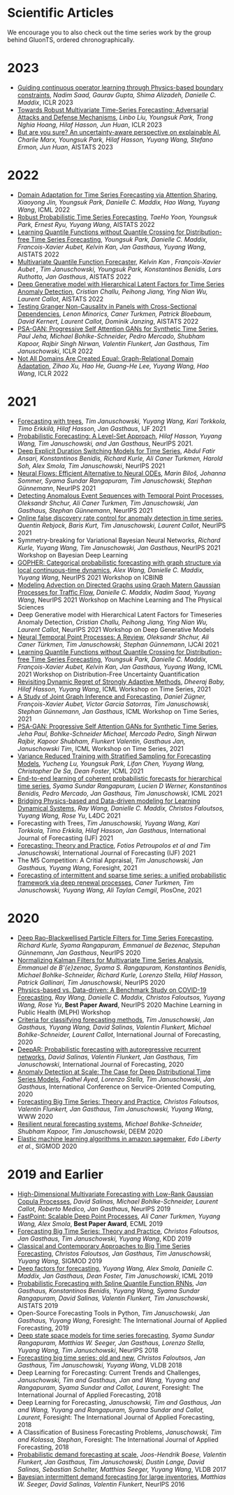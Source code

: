 # Scientific Articles
We encourage you to also check out the time series work by the group behind GluonTS, ordered chronographically.

# 2023
* [Guiding continuous operator learning through Physics-based boundary constraints](https://arxiv.org/pdf/2212.07477.pdf), *Nadim Saad, Gaurav Gupta, Shima Alizadeh, Danielle C. Maddix*, ICLR 2023
* [Towards Robust Multivariate Time-Series Forecasting: Adversarial Attacks and Defense Mechanisms](https://arxiv.org/abs/2207.09572), *Linbo Liu, Youngsuk Park, Trong Nghia Hoang, Hilaf Hasson, Jun Huan*, ICLR 2023
* [But are you sure? An uncertainty-aware perspective on explainable AI](https://www.amazon.science/publications/but-are-you-sure-an-uncertainty-aware-perspective-on-explainable-ai), *Charlie Marx, Youngsuk Park, Hilaf Hasson, Yuyang Wang, Stefano Ermon, Jun Huan*, AISTATS 2023
# 2022
* [Domain Adaptation for Time Series Forecasting via Attention Sharing](https://arxiv.org/pdf/2102.06828.pdf), *Xiaoyong Jin, Youngsuk Park, Danielle C. Maddix, Hao Wang, Yuyang Wang*, ICML 2022
* [Robust Probabilistic Time Series Forecasting](https://proceedings.mlr.press/v151/yoon22a/yoon22a.pdf), *TaeHo Yoon, Youngsuk Park, Ernest Ryu, Yuyang Wang*, AISTATS 2022
* [Learning Quantile Functions without Quantile Crossing for Distribution-free Time Series Forecasting](https://proceedings.mlr.press/v151/park22a/park22a.pdf), *Youngsuk Park, Danielle C. Maddix, Francois-Xavier Aubet, Kelvin Kan, Jan Gasthaus, Yuyang Wang*, AISTATS 2022
* [Multivariate Quantile Function Forecaster](https://proceedings.mlr.press/v151/kan22a/kan22a.pdf), *Kelvin Kan , François-Xavier Aubet , Tim Januschowski, Youngsuk Park, Konstantinos Benidis, Lars Ruthotto, Jan Gasthaus*, AISTATS 2022
* [Deep Generative model with Hierarchical Latent Factors for Time Series Anomaly Detection](https://proceedings.mlr.press/v151/challu22a/challu22a.pdf), *Cristian Challu, Peihong Jiang, Ying Nian Wu, Laurent Callot*, AISTATS 2022
* [Testing Granger Non-Causality in Panels with Cross-Sectional Dependencies](https://proceedings.mlr.press/v151/minorics22a/minorics22a.pdf), *Lenon Minorics, Caner Turkmen, Patrick Bloebaum, David Kernert, Laurent Callot, Dominik Janzing*, AISTATS 2022
* [PSA-GAN: Progressive Self Attention GANs for Synthetic Time Series](https://arxiv.org/abs/2108.00981), *Paul Jeha, Michael Bohlke-Schneider, Pedro Mercado, Shubham Kapoor, Rajbir Singh Nirwan, Valentin Flunkert, Jan Gasthaus, Tim Januschowski*, ICLR 2022
* [Not All Domains Are Created Equal: Graph-Relational Domain Adaptation](https://arxiv.org/abs/2202.03628), *Zihao Xu, Hao He, Guang-He Lee, Yuyang Wang, Hao Wang*, ICLR 2022

# 2021

* [Forecasting with trees](https://www.sciencedirect.com/science/article/pii/S0169207021001679), *Tim Januschowski, Yuyang Wang, Kari Torkkola, Timo Erkkilä, Hilaf Hasson, Jan Gasthaus*, IJF 2021
* [Probabilistic Forecasting: A Level-Set Approach](https://proceedings.neurips.cc/paper/2021/file/32b127307a606effdcc8e51f60a45922-Paper.pdf), *Hilaf Hasson, Yuyang Wang, Tim Januschowski, and Jan Gasthaus*, NeurIPS 2021.
* [Deep Explicit Duration Switching Models for Time Series](https://papers.nips.cc/paper/2021/file/fb4c835feb0a65cc39739320d7a51c02-Paper.pdf), *Abdul Fatir Ansari, Konstantinos Benidis, Richard Kurle, Ali Caner Turkmen, Harold Soh, Alex Smola, Tim Januschowski*, NeurIPS 2021
* [Neural Flows: Efficient Alternative to Neural ODEs](https://papers.nips.cc/paper/2021/file/b21f9f98829dea9a48fd8aaddc1f159d-Paper.pdf), *Marin Biloš, Johanna Sommer, Syama Sundar Rangapuram, Tim Januschowski, Stephan Günnemann*, NeurIPS 2021
* [Detecting Anomalous Event Sequences with Temporal Point Processes](https://proceedings.neurips.cc/paper/2021/file/6faa8040da20ef399b63a72d0e4ab575-Paper.pdf), *Oleksandr Shchur, Ali Caner Turkmen, Tim Januschowski, Jan Gasthaus, Stephan Günnemann*, NeurIPS 2021
* [Online false discovery rate control for anomaly detection in time series](https://proceedings.neurips.cc/paper/2021/file/def130d0b67eb38b7a8f4e7121ed432c-Paper.pdf), *Quentin Rebjock, Baris Kurt, Tim Januschowski, Laurent Callot*, NeurIPS 2021
* Symmetry-breaking for Variational Bayesian Neural Networks, *Richard Kurle, Yuyang Wang, Tim Januschowski, Jan Gasthaus*, NeurIPS 2021 Workshop on Bayesian Deep Learning
* [GOPHER: Categorical probabilistic forecasting with graph structure via local continuous-time dynamics](https://proceedings.mlr.press/v163/wang22a/wang22a.pdf), *Alex Wang, Danielle C. Maddix, Yuyang Wang*, NeurIPS 2021 Workshop on ICBINB
* [Modeling Advection on Directed Graphs using Graph Matern Gaussian Processes for Traffic Flow](https://ml4physicalsciences.github.io/2021/files/NeurIPS_ML4PS_2021_13.pdf), *Danielle C. Maddix, Nadim Saad, Yuyang Wang*, NeurIPS 2021 Workshop on Machine Learning and The Physical Sciences
* Deep Generative model with Hierarchical Latent Factors for Timeseries Anomaly Detection, *Cristian Challu, Peihong Jiang, Ying Nian Wu, Laurent Callot*, NeurIPS 2021 Workshop on Deep Generative Models
* [Neural Temporal Point Processes: A Review](https://arxiv.org/abs/2104.03528), *Oleksandr Shchur, Ali Caner Türkmen, Tim Januschowski, Stephan Günnemann*, IJCAI 2021
* [Learning Quantile Functions without Quantile Crossing for Distribution-free Time Series Forecasting](https://arxiv.org/pdf/2111.06581), *Youngsuk Park, Danielle C. Maddix, François-Xavier Aubet, Kelvin Kan, Jan Gasthaus, Yuyang Wang*, ICML 2021 Workshop on Distribution-Free Uncertainty Quantification
* [Revisiting Dynamic Regret of Strongly Adaptive Methods](http://roseyu.com/time-series-workshop/submissions/2021/TSW-ICML2021_paper_41.pdf), *Dheeraj Baby, Hilaf Hasson, Yuyang Wang*, ICML Workshop on Time Series, 2021
* [A Study of Joint Graph Inference and Forecasting](https://arxiv.org/pdf/2109.04979), *Daniel Zügner, François-Xavier Aubet, Victor Garcia Satorras, Tim Januschowski, Stephan Günnemann, Jan Gasthaus*, ICML Workshop on Time Series, 2021
* [PSA-GAN: Progressive Self Attention GANs for Synthetic Time Series](https://arxiv.org/abs/2108.00981), *Jeha Paul, Bohlke-Schneider Michael, Mercado Pedro, Singh Nirwan Rajbir, Kapoor Shubham, Flunkert Valentin, Gasthaus Jan, Januschowski Tim*, ICML Workshop on Time Series, 2021
* [Variance Reduced Training with Stratified Sampling for Forecasting Models](http://proceedings.mlr.press/v139/lu21d/lu21d.pdf), *Yucheng Lu, Youngsuk Park, Lifan Chen, Yuyang Wang, Christopher De Sa, Dean Foster*, ICML 2021
* [End-to-end learning of coherent probabilistic forecasts for hierarchical time series](http://proceedings.mlr.press/v139/rangapuram21a/rangapuram21a.pdf), *Syama Sundar Rangapuram, Lucien D Werner, Konstantinos Benidis, Pedro Mercado, Jan Gasthaus, Tim Januschowski*, ICML 2021
* [Bridging Physics-based and Data-driven modeling for Learning Dynamical Systems](http://proceedings.mlr.press/v144/wang21a/wang21a.pdf), *Ray Wang, Danielle C. Maddix, Christos Faloutsos, Yuyang Wang, Rose Yu*, L4DC 2021
* Forecasting with Trees, *Tim Januschowski, Yuyang Wang, Kari Torkkola, Timo Erkkila, Hilaf Hasson, Jan Gasthaus*, International Journal of Forecasting (IJF) 2021
* [Forecasting: Theory and Practice](https://arxiv.org/abs/2012.03854), *Fotios Petroupolos et al and Tim Januschowski*, International Journal of Forecasting (IJF) 2021
* The M5 Competition: A Critial Appraisal, *Tim Januschowski, Jan Gasthaus, Yuyang Wang*, Foresight, 2021
* [Forecasting of intermittent and sparse time series: a unified probabilistic framework via deep renewal processes](https://journals.plos.org/plosone/article/authors?id=10.1371/journal.pone.0259764), *Caner Turkmen, Tim Januschowski, Yuyang Wang, Ali Taylan Cemgil*, PlosOne, 2021

# 2020
* [Deep Rao-Blackwellised Particle Filters for Time Series Forecasting](https://proceedings.neurips.cc/paper/2020/hash/afb0b97df87090596ae7c503f60bb23f-Abstract.html), *Richard Kurle, Syama Rangapuram, Emmanuel de Bezenac, Stepuhan Günnemann, Jan Gasthaus*, NeurIPS 2020
* [Normalizing Kalman Filters for Multivariate Time Series Analysis](https://papers.nips.cc/paper/2020/hash/1f47cef5e38c952f94c5d61726027439-Abstract.html), *Emmanuel de B\'{e}zenac, Syama S. Rangapuram, Konstantinos Benidis, Michael Bohlke-Schneider, Richard Kurle, Lorenzo Stella, Hilaf Hasson, Patrick Gallinari, Tim Januschowski*, NeurIPS 2020
* [Physics-based vs. Data-driven: A Benchmark Study on COVID-19 Forecasting](https://arxiv.org/pdf/2011.10616.pdf), *Ray Wang, Danielle C. Maddix, Christos Faloutsos, Yuyang Wang, Rose Yu*, **Best Paper Award**, NeurIPS 2020 Machine Learning in Public Health (MLPH) Workshop
* [Criteria for classifying forecasting methods](https://www.sciencedirect.com/science/article/pii/S0169207019301529), *Tim Januschowski, Jan Gasthaus, Yuyang Wang, David Salinas, Valentin Flunkert, Michael Bohlke-Schneider, Laurent Callot*, International Journal of Forecasting, 2020
* [DeepAR: Probabilistic forecasting with autoregressive recurrent networks](https://www.sciencedirect.com/science/article/pii/S0169207019301888), *David Salinas, Valentin Flunkert, Jan Gasthaus, Tim Januschowski*, International Journal of Forecasting, 2020
* [Anomaly Detection at Scale: The Case for Deep Distributional Time Series Models](https://arxiv.org/abs/2007.15541), 
*Fadhel Ayed, Lorenzo Stella, Tim Januschowski, Jan Gasthaus*, International Conference on Service-Oriented Computing, 2020
* [Forecasting Big Time Series: Theory and Practice](https://dl.acm.org/doi/10.1145/3366424.3383118), *Christos Faloutsos, Valentin Flunkert, Jan Gasthaus, Tim Januschowski, Yuyang Wang*, WWW 2020
* [Resilient neural forecasting systems](https://dl.acm.org/doi/pdf/10.1145/3399579.3399869), *Michael Bohlke-Schneider, Shubham Kapoor, Tim Januschowski*, DEEM 2020
* [Elastic machine learning algorithms in amazon sagemaker](https://dl.acm.org/doi/abs/10.1145/3318464.3386126), *Edo Liberty et al.*, SIGMOD 2020

# 2019 and Earlier
* [High-Dimensional Multivariate Forecasting with Low-Rank Gaussian Copula Processes](https://arxiv.org/abs/1910.03002), *David Salinas, Michael Bohlke-Schneider, Laurent Callot, Roberto Medico, Jan Gasthaus*, NeurIPS 2019
* [FastPoint: Scalable Deep Point Processes](https://ecmlpkdd2019.org/downloads/paper/861.pdf), *Ali Caner Turkmen, Yuyang Wang, Alex Smola*, **Best Paper Award**, ECML 2019
* [Forecasting Big Time Series: Theory and Practice](https://dl.acm.org/citation.cfm?id=3332289), *Christos Faloutsos, Jan Gasthaus, Tim Januschowski, Yuyang Wang*, KDD 2019
* [Classical and Contemporary Approaches to Big Time Series Forecasting](https://dl.acm.org/citation.cfm?id=3314033&dl=ACM&coll=DL), *Christos Faloutsos, Jan Gasthaus, Tim Januschowski, Yuyang Wang*, SIGMOD 2019
* [Deep factors for forecasting](http://proceedings.mlr.press/v97/wang19k.html), *Yuyang Wang, Alex Smola, Danielle C. Maddix, Jan Gasthaus, Dean Foster, Tim Januschowski*, ICML 2019
* [Probabilistic Forecasting with Spline Quantile Function RNNs](http://proceedings.mlr.press/v89/gasthaus19a.html), *Jan Gasthaus, Konstantinos Benidis, Yuyang Wang, Syama Sundar Rangapuram, David Salinas, Valentin Flunkert, Tim Januschowski*, AISTATS 2019
* Open-Source Forecasting Tools in Python, *Tim Januschowski, Jan Gasthaus, Yuyang Wang*, Foresight: The International Journal of Applied Forecasting, 2019
* [Deep state space models for time series forecasting](https://papers.nips.cc/paper/8004-deep-state-space-models-for-time-series-forecasting), *Syama Sundar Rangapuram, Matthias W. Seeger, Jan Gasthaus, Lorenzo Stella, Yuyang Wang, Tim Januschowski*, NeurIPS 2018
* [Forecasting big time series: old and new](http://www.vldb.org/pvldb/vol11/p2102-faloutsos.pdf), *Christos Faloutsos, Jan Gasthaus, Tim Januschowski, Yuyang Wang*, VLDB 2018
* Deep Learning for Forecasting: Current Trends and Challenges, *Januschowski, Tim and Gasthaus, Jan and Wang, Yuyang and Rangapuram, Syama Sundar and Callot, Laurent*, Foresight: The International Journal of Applied Forecasting, 2018
* Deep Learning for Forecasting, *Januschowski, Tim and Gasthaus, Jan and Wang, Yuyang and Rangapuram, Syama Sundar and Callot, Laurent*, Foresight: The International Journal of Applied Forecasting, 2018
* A Classification of Business Forecasting Problems, *Januschowski, Tim and Kolassa, Stephan*, Foresight: The International Journal of Applied Forecasting, 2018 
* [Probabilistic demand forecasting at scale](http://www.vldb.org/pvldb/vol10/p1694-schelter.pdf), *Joos-Hendrik Boese, Valentin Flunkert, Jan Gasthaus, Tim Januschowski, Dustin Lange, David Salinas, Sebastian Schelter, Matthias Seeger, Yuyang Wang*, VLDB 2017
* [Bayesian intermittent demand forecasting for large inventories](https://papers.nips.cc/paper/6313-bayesian-intermittent-demand-forecasting-for-large-inventories), *Matthias W. Seeger, David Salinas, Valentin Flunkert*, NeurIPS 2016
